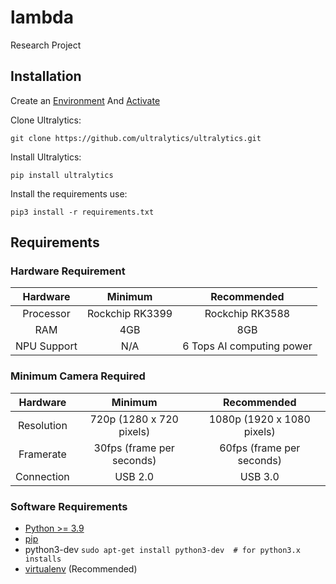 # lambda
Research Project

## Installation

Create an [Environment](https://flask.palletsprojects.com/en/3.0.x/installation/#create-an-environment) And [Activate](https://flask.palletsprojects.com/en/3.0.x/installation/#activate-the-environment)

Clone Ultralytics:

`git clone https://github.com/ultralytics/ultralytics.git`

Install Ultralytics:

`pip install ultralytics`

Install the requirements use:

`pip3 install -r requirements.txt`

## Requirements

### Hardware Requirement

| Hardware | Minimum | Recommended |
| :---:   | :---: | :---: |
| Processor | Rockchip RK3399 | Rockchip RK3588 |
| RAM | 4GB | 8GB |
| NPU Support | N/A | 6 Tops AI computing power |

### Minimum Camera Required

| Hardware | Minimum | Recommended |
| :---:   | :---: | :---: |
| Resolution | 720p (1280 x 720 pixels) | 1080p (1920 x 1080 pixels) |
| Framerate | 30fps (frame per seconds) | 60fps (frame per seconds) |
| Connection | USB 2.0 | USB 3.0 |

### Software Requirements

- [Python >= 3.9](http://docs.python-guide.org/en/latest/starting/installation/)
- [pip](https://pip.pypa.io/en/stable/installation/)
- python3-dev `sudo apt-get install python3-dev  # for python3.x installs`
- [virtualenv](https://flask.palletsprojects.com/en/3.0.x/installation/#) (Recommended)
